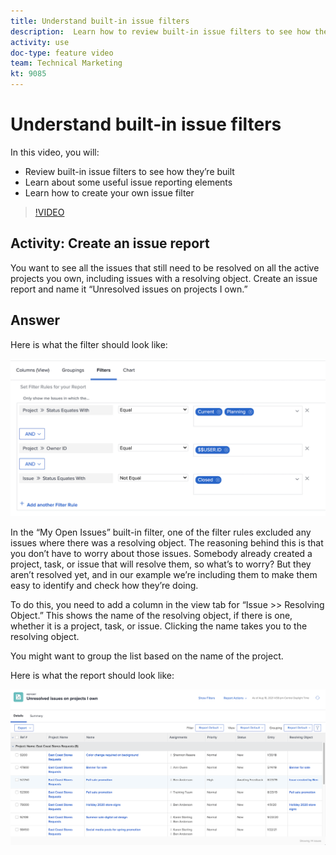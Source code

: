 ```yaml
---
title: Understand built-in issue filters
description:  Learn how to review built-in issue filters to see how they’re built and create your own issue filter in [!DNL Adobe Workfront].
activity: use
doc-type: feature video
team: Technical Marketing
kt: 9085
---
```

# Understand built-in issue filters

In this video, you will:

* Review built-in issue filters to see how they’re built 
* Learn about some useful issue reporting elements 
* Learn how to create your own issue filter 

>[!VIDEO](https://video.tv.adobe.com/v/336819/?quality=12)

## Activity: Create an issue report

You want to see all the issues that still need to be resolved on all the active projects you own, including issues with a resolving object. Create an issue report and name it “Unresolved issues on projects I own.”  

## Answer

Here is what the filter should look like: 

![An image of the screen to create an issue filter](assets/opening-built-in-issue-filters-1.png)

In the “My Open Issues” built-in filter, one of the filter rules excluded any issues where there was a resolving object. The reasoning behind this is that you don’t have to worry about those issues. Somebody already created a project, task, or issue that will resolve them, so what’s to worry? But they aren’t resolved yet, and in our example we’re including them to make them easy to identify and check how they’re doing. 

To do this, you need to add a column in the view tab for “Issue >> Resolving Object.” This shows the name of the resolving object, if there is one, whether it is a project, task, or issue. Clicking the name takes you to the resolving object. 

You might want to group the list based on the name of the project. 

Here is what the report should look like: 

![An image of an issue report](assets/opening-built-in-issue-filters-2.png)

